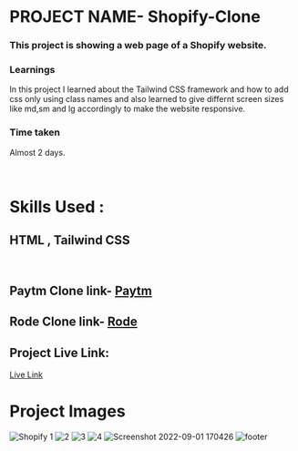 # 



# PROJECT NAME-  Shopify-Clone


### This project is showing a web page of a Shopify website.
### Learnings
In this project I learned about the Tailwind CSS framework and how to add css only using class names and also learned to give differnt screen sizes like md,sm and lg accordingly to make the website responsive.
### Time taken
Almost 2 days.

</br>

# Skills Used :

## HTML ,  Tailwind CSS

</br>

## Paytm Clone link- [Paytm](https://github.com/lakshaykapoor03/Paytm-Clone)
## Rode Clone link- [Rode](https://github.com/lakshaykapoor03/Rode-Clone)


## Project Live Link:

[Live Link](https://shopifyclonetwcss.netlify.app/)

# Project Images
![Shopify 1](https://user-images.githubusercontent.com/109919457/205488712-42684a28-ac1c-4fde-b0d8-0e0abdc3c829.png)
![2](https://user-images.githubusercontent.com/109919457/205488728-66cc0dd5-0686-44a1-9813-57d9f6daff14.png)
![3](https://user-images.githubusercontent.com/109919457/205488731-15f6aa56-8886-47aa-b477-7f9b7ff822dd.png)
![4](https://user-images.githubusercontent.com/109919457/205488736-6f425520-9633-4d3f-989a-a0b9ea689f61.png)
![Screenshot 2022-09-01 170426](https://user-images.githubusercontent.com/109919457/205488718-9a68fa1f-c142-47a4-a213-6d66d2000e1b.png)
![footer](https://user-images.githubusercontent.com/109919457/205488745-034c6433-1527-4162-a25d-ee5277fbf009.png)


